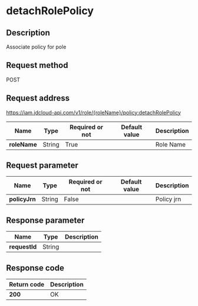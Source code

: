 # detachRolePolicy


## Description
Associate policy for pole

## Request method
POST

## Request address
https://iam.jdcloud-api.com/v1/role/{roleName}/policy:detachRolePolicy

|Name|Type|Required or not|Default value|Description|
|---|---|---|---|---|
|**roleName**|String|True| |Role Name|

## Request parameter
|Name|Type|Required or not|Default value|Description|
|---|---|---|---|---|
|**policyJrn**|String|False| |Policy jrn|


## Response parameter
|Name|Type|Description|
|---|---|---|
|**requestId**|String| |



## Response code
|Return code|Description|
|---|---|
|**200**|OK|
